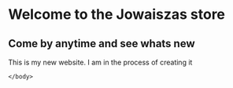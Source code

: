 <!DOCTYPE html>
<html>

<h1>Welcome to the Jowaiszas store</h1>
<h2>Come by anytime and see whats new</h2>

<p>This is my new website. I am in the process of creating it</p>

    </body>
</html>
